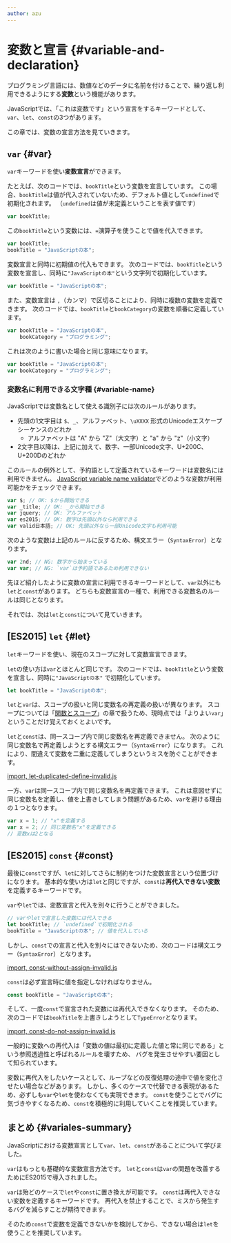 ```yaml
---
author: azu
---
```


<!-- textlint-disable eslint -->

# 変数と宣言 {#variable-and-declaration}

プログラミング言語には、数値などのデータに名前を付けることで、繰り返し利用できるようにする**変数**という機能があります。

JavaScriptでは、「これは変数です」という宣言をするキーワードとして、
`var`、`let`、`const`の3つがあります。

この章では、変数の宣言方法を見ていきます。

## `var` {#var}

`var`キーワードを使い**変数宣言**ができます。

<!-- 変数名はキャメルケース、日本語はそのまま使える ということを示したい -->

たとえば、次のコードでは、`bookTitle`という変数を宣言しています。
この場合、`bookTitle`は値が代入されていないため、デフォルト値として`undefined`で初期化されます。
（`undefined`は値が未定義ということを表す値です）

```js
var bookTitle;
```

この`bookTitle`という変数には、`=`演算子を使うことで値を代入できます。

```js
var bookTitle;
bookTitle = "JavaScriptの本";
```

変数宣言と同時に初期値の代入もできます。
次のコードでは、`bookTitle`という変数を宣言し、同時に`"JavaScriptの本"`という文字列で初期化しています。

```js
var bookTitle = "JavaScriptの本";
```

また、変数宣言は `,`（カンマ）で区切ることにより、同時に複数の変数を定義できます。
次のコードでは、`bookTitle`と`bookCategory`の変数を順番に定義しています。

```js
var bookTitle = "JavaScriptの本",
    bookCategory = "プログラミング";
```

これは次のように書いた場合と同じ意味になります。

```js
var bookTitle = "JavaScriptの本";
var bookCategory = "プログラミング";
```

### 変数名に利用できる文字種 {#variable-name}

JavaScriptでは変数名として使える識別子には次のルールがあります。

- 先頭の1文字目は `$`、`_`、アルファベット、`\uXXXX` 形式のUnicodeエスケープシーケンスのどれか
    - アルファベットは "A" から "Z"（大文字）と "a" から "z"（小文字）
- 2文字目以降は、上記に加えて、数字、一部Unicode文字、U+200C、U+200Dのどれか

このルールの例外として、予約語として定義されているキーワードは変数名には利用できません。
[JavaScript variable name validator][]でどのような変数が利用可能かをチェックできます。

```js
var $; // OK: $から開始できる
var _title; // OK: _から開始できる
var jquery; // OK: アルファベット
var es2015; // OK: 数字は先頭以外なら利用できる
var valid日本語; // OK: 先頭以外なら一部Unicode文字も利用可能
```

次のような変数は上記のルールに反するため、構文エラー（`SyntaxError`）となります。

<!-- doctest:disable -->
```js
var 2nd; // NG: 数字から始まっている
var var; // NG: `var`は予約語であるため利用できない
```

先ほど紹介したように変数の宣言に利用できるキーワードとして、`var`以外にも`let`と`const`があります。
どちらも変数宣言の一種で、利用できる変数名のルールは同じとなります。

それでは、次は`let`と`const`について見ていきます。

## [ES2015] `let` {#let}

`let`キーワードを使い、現在のスコープに対して変数宣言できます。

`let`の使い方は`var`とほとんど同じです。
次のコードでは、`bookTitle`という変数を宣言し、同時に`"JavaScriptの本"` で初期化しています。

```js
let bookTitle = "JavaScriptの本";
```

`let`と`var`は、スコープの扱いと同じ変数名の再定義の扱いが異なります。
スコープについては「[関数とスコープ][]」の章で扱うため、現時点では「よりよい`var`」ということだけ覚えておくとよいです。

`let`と`const`は、同一スコープ内で同じ変数名を再定義できません。
次のように同じ変数名で再定義しようとする構文エラー（`SyntaxError`）になります。
これにより、間違えて変数を二重に定義してしまうというミスを防ぐことができます。

[import, let-duplicated-define-invalid.js](src/let-duplicated-define-invalid.js)

一方、`var`は同一スコープ内で同じ変数名を再定義できます。
これは意図せずに同じ変数名を定義し、値を上書きしてしまう問題があるため、`var`を避ける理由の１つとなります。

```js
var x = 1; // "x"を定義する
var x = 2; // 同じ変数名"x"を定義できる
// 変数xは2となる
```

## [ES2015] `const` {#const}

最後に`const`ですが、`let`に対してさらに制約をつけた変数宣言という位置づけになります。
基本的な使い方は`let`と同じですが、`const`は**再代入できない変数**を定義するキーワードです。

`var`や`let`では、変数宣言と代入を別々に行うことができました。

```js
// varやletで宣言した変数には代入できる
let bookTitle; // `undefined`で初期化される
bookTitle = "JavaScriptの本"; // 値を代入している
```

しかし、`const`での宣言と代入を別々にはできないため、次のコードは構文エラー（`SyntaxError`）となります。

[import, const-without-assign-invalid.js](./src/const-without-assign-invalid.js)

`const`は必ず宣言時に値を指定しなければなりません。

```js
const bookTitle = "JavaScriptの本";
```

そして、一度`const`で宣言された変数には再代入できなくなります。
そのため、次のコードでは`bookTitle`を上書きしようとして`TypeError`となります。

[import, const-do-not-assign-invalid.js](src/const-do-not-assign-invalid.js)

一般的に変数への再代入は「変数の値は最初に定義した値と常に同じである」という参照透過性と呼ばれるルールを壊すため、
バグを発生させやすい要因として知られています。

変数に再代入をしたいケースとして、ループなどの反復処理の途中で値を変化させたい場合などがあります。
しかし、多くのケースで代替できる表現があるため、必ずしも`var`や`let`を使わなくても実現できます。
`const`を使うことでバグに気づきやすくなるため、`const`を積極的に利用していくことを推奨しています。

## まとめ {#variales-summary}

JavaScriptにおける変数宣言として`var`、`let`、`const`があることについて学びました。

`var`はもっとも基礎的な変数宣言方法です。
`let`と`const`は`var`の問題を改善するためにES2015で導入されました。

`var`は殆どのケースで`let`や`const`に置き換えが可能です。
`const`は再代入できない変数を定義するキーワードです。
再代入を禁止することで、ミスから発生するバグを減らすことが期待できます。

そのため`const`で変数を定義できないかを検討してから、できない場合は`let`を使うことを推奨しています。

<!-- textlint-enable eslint -->

[関数とスコープ]: ../function-scope/README.md
[JavaScript variable name validator]: https://mothereff.in/js-variables  "JavaScript variable name validator"
